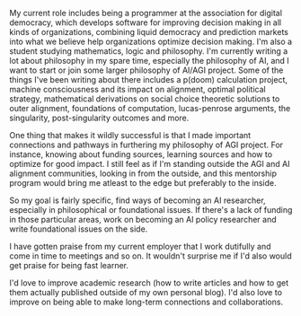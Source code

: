 My current role includes being a programmer at the association for digital democracy, which develops software for improving decision making in all kinds of organizations, combining liquid democracy and prediction markets into what we believe help organizations optimize decision making. I'm also a student studying mathematics, logic and philosophy. I'm currently writing a lot about philosophy in my spare time, especially the philosophy of AI, and I want to start or join some larger philosophy of AI/AGI project. Some of the things I've been writing about there includes a p(doom) calculation project, machine consciousness and its impact on alignment, optimal political strategy, mathematical derivations on social choice theoretic solutions to outer alignment, foundations of computation, lucas-penrose arguments, the singularity, post-singularity outcomes and more.


One thing that makes it wildly successful is that I made important connections and pathways in furthering my philosophy of AGI project. For instance, knowing about funding sources, learning sources and how to optimize for good impact. I still feel as if I'm standing outside the AGI and AI alignment communities, looking in from the outside, and this mentorship program would bring me atleast to the edge but preferably to the inside.  
  
So my goal is fairly specific, find ways of becoming an AI researcher, especially in philosophical or foundational issues. If there's a lack of funding in those particular areas, work on becoming an AI policy researcher and write foundational issues on the side.

I have gotten praise from my current employer that I work dutifully and come in time to meetings and so on. It wouldn't surprise me if I'd also would get praise for being fast learner.  
  
I'd love to improve academic research (how to write articles and how to get them actually published outside of my own personal blog). I'd also love to improve on being able to make long-term connections and collaborations.